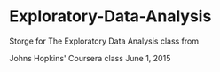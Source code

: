 # Exploratory-Data-Analysis

Storge for The Exploratory Data Analysis class from

Johns Hopkins' Coursera class 
June 1, 2015
